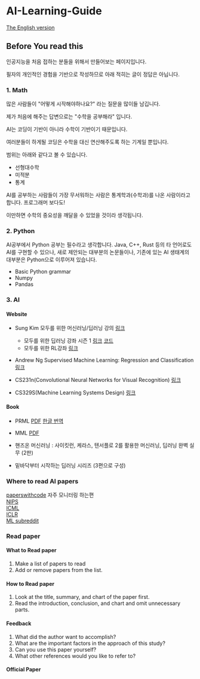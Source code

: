 # AI-Learning-Guide

[The English version](./English/README.md)

## Before You read this
인공지능을 처음 접하는 분들을 위해서 만들어보는 페이지입니다.

필자의 개인적인 경험을 기반으로 작성하므로 아래 적히는 글이 정답은 아닙니다.

### 1. Math
많은 사람들이 "어떻게 시작해야하나요?" 라는 질문을 많이들 남깁니다.

제가 처음에 해주는 답변으로는 "수학을 공부해라" 입니다.

AI는 코딩이 기반이 아니라 수학이 기반이기 때문입니다.

여러분들이 하게될 코딩은 수학을 대신 연산해주도록 하는 기계일 뿐입니다.

범위는 아래와 같다고 볼 수 있습니다.

- 선형대수학
- 미적분
- 통계

AI를 공부하는 사람들이 가장 무서워하는 사람은 통계학과(수학과)를 나온 사람이라고 합니다. 프로그래머 보다도!

이만하면 수학의 중요성을 깨달을 수 있었을 것이라 생각됩니다.

### 2. Python
AI공부에서 Python 공부는 필수라고 생각합니다.
Java, C++, Rust 등의 타 언어로도 AI를 구현할 수 있으나, 새로 제안되는 대부분의 논문들이나, 기존에 있는 AI 생태계의 대부분은 Python으로 이루어져 있습니다.

- Basic Python grammar
- Numpy
- Pandas

### 3. AI
#### Website
- Sung Kim 모두를 위한 머신러닝/딥러닝 강의 [링크](http://hunkim.github.io/ml/)
	- 모두를 위한 딥러닝 강좌 시즌 1 [링크](https://youtube.com/playlist?list=PLlMkM4tgfjnLSOjrEJN31gZATbcj_MpUm) [코드](https://github.com/hunkim/DeepLearningZeroToAll)
    - 모두를 위한 RL강좌 [링크](https://youtube.com/playlist?list=PLlMkM4tgfjnKsCWav-Z2F-MMFRx-2gMGG)
- Andrew Ng Supervised Machine Learning: Regression and Classification [링크](https://www.coursera.org/learn/machine-learning)

- CS231n(Convolutional Neural Networks for Visual Recognition) [링크](https://youtube.com/playlist?list=PL3FW7Lu3i5JvHM8ljYj-zLfQRF3EO8sYv)

- CS329S(Machine Learning Systems Design) [링크](https://youtu.be/OEiNnfdxBRE)



#### Book
- PRML [PDF](https://www.microsoft.com/en-us/research/uploads/prod/2006/01/Bishop-Pattern-Recognition-and-Machine-Learning-2006.pdf) [한글 번역](http://norman3.github.io/prml/)

- MML [PDF](https://mml-book.github.io/) 

- 핸즈온 머신러닝 : 사이킷런, 케라스, 텐서플로 2를 활용한 머신러닝, 딥러닝 완벽 실무 (2판)

- 밑바닥부터 시작하는 딥러닝 시리즈 (3편으로 구성)


### Where to read AI papers
[paperswithcode](https://paperswithcode.com/methods) 자주 모니터링 하는편  
[NIPS](https://nips.cc/)  
[ICML](https://icml.cc/)  
[ICLR](https://iclr.cc/)  
[ML subreddit](https://www.reddit.com/r/MachineLearning/)    

### Read paper
#### What to Read paper
1. Make a list of papers to read
2. Add or remove papers from the list.

#### How to Read paper
1. Look at the title, summary, and chart of the paper first.
2. Read the introduction, conclusion, and chart and omit unnecessary parts.

#### Feedback
1. What did the author want to accomplish?
2. What are the important factors in the approach of this study?
3. Can you use this paper yourself? 
4. What other references would you like to refer to?

#### Official Paper
